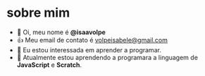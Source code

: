 # sobre mim
- 👋 Oi, meu nome é **@isaavolpe**
- :+1: Meu email de contato é volpeisabele@gmail.com
- 👀 Eu estou interessada em aprender a programar.
- 🌱 Atualmente estou aprendendo a programara a linguagem de **JavaScript** e **Scratch**.

<!---
isaavolpe/isaavolpe is a ✨ special ✨ repository because its `README.md` (this file) appears on your GitHub profile.
You can click the Preview link to take a look at your changes.
--->
